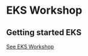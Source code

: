 # EKS Workshop

## Getting started EKS

[See EKS Workshop](https://awskrug.github.io/eks-workshop/eksctl/)